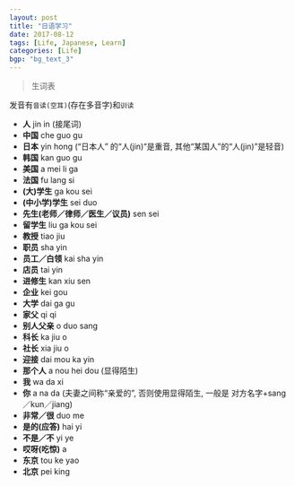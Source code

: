 ```yaml
---
layout: post
title: "日语学习"
date: 2017-08-12
tags: [Life, Japanese, Learn]
categories: [Life]
bgp: "bg_text_3"
---
```



> 生词表

发音有`音读(空耳)`(存在多音字)和`训读`  

* **人** jin in (接尾词)
* **中国** che guo gu  
* **日本** yin hong (“日本人” 的“人(jin)“是重音, 其他“某国人”的“人(jin)”是轻音)
* **韩国** kan guo gu
* **美国** a mei li ga
* **法国** fu lang si
* **(大)学生** ga kou sei
* **(中小学)学生** sei duo
* **先生(老师／律师／医生／议员)** sen sei
* **留学生** liu ga kou sei
* **教授** tiao jiu
* **职员** sha yin
* **员工／白领** kai sha yin
* **店员** tai yin
* **进修生** kan xiu sen
* **企业** kei gou
* **大学** dai ga gu
* **家父** qi qi
* **别人父亲** o duo sang
* **科长** ka jiu o
* **社长** xia jiu o
* **迎接** dai mou ka yin
* **那个人** a nou hei dou (显得陌生)
* **我** wa da xi
* **你** a na da (夫妻之间称“亲爱的”, 否则使用显得陌生, 一般是 对方名字+sang／kun／jiang)
* **非常／很** duo me
* **是的(应答)** hai yi
* **不是／不** yi ye
* **哎呀(吃惊)** a
* **东京** tou ke yao
* **北京** pei king
